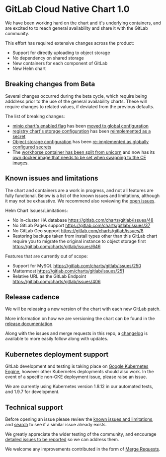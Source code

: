 # GitLab Cloud Native Chart 1.0

We have been working hard on the chart and it's underlying containers, and are excited to to reach general availability and share it with the GitLab community.

This effort has required extensive changes across the product:
* Support for directly uploading to object storage
* No dependency on shared storage
* New containers for each component of GitLab
* New Helm chart

## Breaking changes from Beta

Several changes occurred during the beta cycle, which require being adddress prior to the use of the general availability charts. These will require changes to related values, if deviated from the previous defaults.

The list of breaking changes:
* [minio chart's enabled flag](../charts/globals.md#configure-minio-settings) has been [moved to global configuration](https://gitlab.com/charts/gitlab/merge_requests/389)
* [registry chart's storage configuration](../charts/registry/index.md#storage) has been [reimplemented as a secret](https://gitlab.com/charts/gitlab/issues/548)
* [Object storage configuration](../charts/globals.md#lfs--artifacts--uploads--packages--external-mr-diffs) has been [re-implemented as globally configured secrets](https://gitlab.com/charts/gitlab/issues/502)
* The [workhorse container has been split from unicorn](https://gitlab.com/charts/gitlab/merge_requests/397) and now has its [own docker image that needs to be set when swapping to the CE images](../installation/deployment.md#deploy-the-community-edition). 

## Known issues and limitations

The chart and containers are a work in progress, and not all features are fully functional. Below is a list of the known issues and limitations, although it may not be exhaustive. We recommend also reviewing the [open issues](https://gitlab.com/charts/gitlab/issues).

Helm Chart Issues/Limitations:

* No in-cluster HA database https://gitlab.com/charts/gitlab/issues/48
* No GitLab Pages support https://gitlab.com/charts/gitlab/issues/37
* No GitLab Geo support https://gitlab.com/charts/gitlab/issues/8
* Restoring backups taken from install types other than this GitLab chart require you to migrate the original instance to object storage first https://gitlab.com/charts/gitlab/issues/646

Features that are currently out of scope:

* Support for MySQL https://gitlab.com/charts/gitlab/issues/250
* Mattermost https://gitlab.com/charts/gitlab/issues/251
* Relative URL as the GitLab Endpoint https://gitlab.com/charts/gitlab/issues/406

## Release cadence

We will be releasing a new version of the chart with each new GitLab patch.

More information on how we are versioning the chart can be found in the [release documentation](../development/release.md).

Along with the issues and merge requests in this repo, a [changelog](https://gitlab.com/charts/gitlab/blob/master/CHANGELOG.md) is available to more easily follow along with updates.

## Kubernetes deployment support

GitLab development and testing is taking place on [Google Kubernetes Engine](https://cloud.google.com/kubernetes-engine/), however other Kubernetes deployments
should also work. In the event of a specific non-GKE deployment issue, please raise an issue.

We are currently using Kubernetes version 1.8.12 in our automated tests, and 1.9.7 for development.

## Technical support

Before opening an issue please review the [known issues and limitations](#known-issues-and-limitations), and [search](https://gitlab.com/charts/gitlab/issues) to see if a similar issue already exists.

We greatly appreciate the wider testing of the community, and encourage [detailed issues to be reported](https://gitlab.com/charts/gitlab/issues/new) so we can address them.

We welcome any improvements contributed in the form of [Merge Requests](https://gitlab.com/charts/gitlab/merge_requests).
